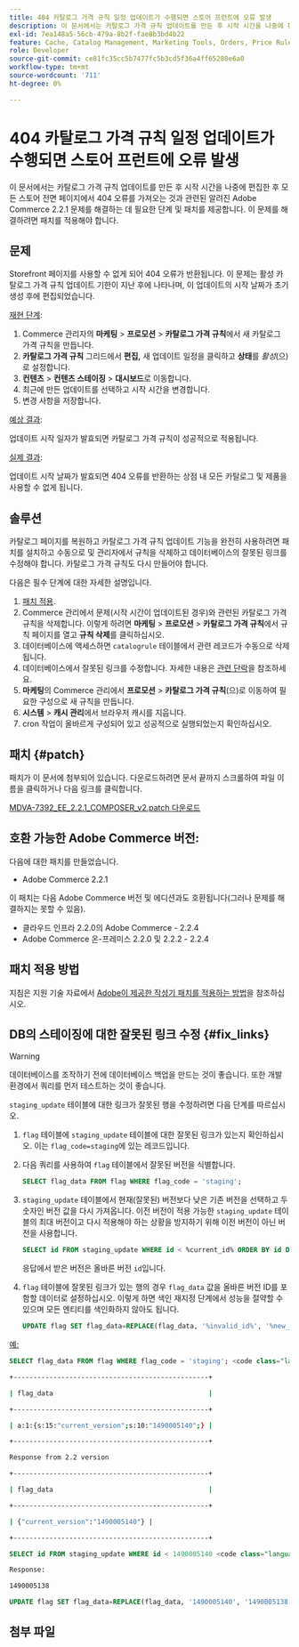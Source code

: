 ```yaml
---
title: 404 카탈로그 가격 규칙 일정 업데이트가 수행되면 스토어 프런트에 오류 발생
description: 이 문서에서는 카탈로그 가격 규칙 업데이트를 만든 후 시작 시간을 나중에 편집한 후 모든 스토어 전면 페이지에서 404 오류를 가져오는 것과 관련된 알려진 Adobe Commerce 2.2.1 문제를 해결하는 데 필요한 단계 및 패치를 제공합니다. 이 문제를 해결하려면 패치를 적용해야 합니다.
exl-id: 7ea148a5-56cb-479a-8b2f-fae8b3bd4b22
feature: Cache, Catalog Management, Marketing Tools, Orders, Price Rules
role: Developer
source-git-commit: ce81fc35cc5b7477fc5b3cd5f36a4ff65280e6a0
workflow-type: tm+mt
source-wordcount: '711'
ht-degree: 0%

---
```


# 404 카탈로그 가격 규칙 일정 업데이트가 수행되면 스토어 프런트에 오류 발생

이 문서에서는 카탈로그 가격 규칙 업데이트를 만든 후 시작 시간을 나중에 편집한 후 모든 스토어 전면 페이지에서 404 오류를 가져오는 것과 관련된 알려진 Adobe Commerce 2.2.1 문제를 해결하는 데 필요한 단계 및 패치를 제공합니다. 이 문제를 해결하려면 패치를 적용해야 합니다.

## 문제

Storefront 페이지를 사용할 수 없게 되어 404 오류가 반환됩니다. 이 문제는 활성 카탈로그 가격 규칙 업데이트 기한이 지난 후에 나타나며, 이 업데이트의 시작 날짜가 초기 생성 후에 편집되었습니다.

<u>재현 단계</u>:

1. Commerce 관리자의 **마케팅** > **프로모션** > **카탈로그 가격 규칙**&#x200B;에서 새 카탈로그 가격 규칙을 만듭니다.
1. **카탈로그 가격 규칙** 그리드에서 **편집,** 새 업데이트 일정을 클릭하고 **상태**&#x200B;를 *활성*(으)로 설정합니다.
1. **컨텐츠** > **컨텐츠 스테이징** > **대시보드**&#x200B;로 이동합니다.
1. 최근에 만든 업데이트를 선택하고 시작 시간을 변경합니다.
1. 변경 사항을 저장합니다.

<u>예상 결과</u>:

업데이트 시작 일자가 발효되면 카탈로그 가격 규칙이 성공적으로 적용됩니다.

<u>실제 결과</u>:

업데이트 시작 날짜가 발효되면 404 오류를 반환하는 상점 내 모든 카탈로그 및 제품을 사용할 수 없게 됩니다.

## 솔루션

카탈로그 페이지를 복원하고 카탈로그 가격 규칙 업데이트 기능을 완전히 사용하려면 패치를 설치하고 수동으로 및 관리자에서 규칙을 삭제하고 데이터베이스의 잘못된 링크를 수정해야 합니다. 카탈로그 가격 규칙도 다시 만들어야 합니다.

다음은 필수 단계에 대한 자세한 설명입니다.

1. [패치 적용](#patch).
1. Commerce 관리에서 문제(시작 시간이 업데이트된 경우)와 관련된 카탈로그 가격 규칙을 삭제합니다. 이렇게 하려면 **마케팅** > **프로모션** > **카탈로그 가격 규칙**&#x200B;에서 규칙 페이지를 열고 **규칙 삭제**&#x200B;를 클릭하십시오.
1. 데이터베이스에 액세스하면 `catalogrule` 테이블에서 관련 레코드가 수동으로 삭제됩니다.
1. 데이터베이스에서 잘못된 링크를 수정합니다. 자세한 내용은 [관련 단락](#fix_links)을 참조하세요.
1. **마케팅**&#x200B;의 Commerce 관리에서 **프로모션** > **카탈로그 가격 규칙**(으)로 이동하여 필요한 구성으로 새 규칙을 만듭니다.
1. **시스템** > **캐시 관리**&#x200B;에서 브라우저 캐시를 지웁니다.
1. cron 작업이 올바르게 구성되어 있고 성공적으로 실행되었는지 확인하십시오.

## 패치 {#patch}

패치가 이 문서에 첨부되어 있습니다. 다운로드하려면 문서 끝까지 스크롤하여 파일 이름을 클릭하거나 다음 링크를 클릭합니다.

[MDVA-7392\_EE\_2.2.1\_COMPOSER\_v2.patch 다운로드](assets/MDVA-7392_EE_2.2.1_COMPOSER_v2.patch.zip)

## 호환 가능한 Adobe Commerce 버전:

다음에 대한 패치를 만들었습니다.

* Adobe Commerce 2.2.1

이 패치는 다음 Adobe Commerce 버전 및 에디션과도 호환됩니다(그러나 문제를 해결하지는 못할 수 있음).

* 클라우드 인프라 2.2.0의 Adobe Commerce - 2.2.4
* Adobe Commerce 온-프레미스 2.2.0 및 2.2.2 - 2.2.4

## 패치 적용 방법

지침은 지원 기술 자료에서 [Adobe이 제공한 작성기 패치를 적용하는 방법](/help/how-to/general/how-to-apply-a-composer-patch-provided-by-magento.md)을 참조하십시오.

## DB의 스테이징에 대한 잘못된 링크 수정 {#fix_links}

>[!WARNING]
>
>데이터베이스를 조작하기 전에 데이터베이스 백업을 만드는 것이 좋습니다. 또한 개발 환경에서 쿼리를 먼저 테스트하는 것이 좋습니다.

`staging_update` 테이블에 대한 링크가 잘못된 행을 수정하려면 다음 단계를 따르십시오.

1. `flag` 테이블에 `staging_update` 테이블에 대한 잘못된 링크가 있는지 확인하십시오. 이는 `flag_code=staging`에 있는 레코드입니다.
1. 다음 쿼리를 사용하여 `flag` 테이블에서 잘못된 버전을 식별합니다.

   ```sql
   SELECT flag_data FROM flag WHERE flag_code = 'staging';
   ```

1. `staging_update` 테이블에서 현재(잘못된) 버전보다 낮은 기존 버전을 선택하고 두 숫자인 버전 값을 다시 가져옵니다. 이전 버전이 적용 가능한 `staging_update` 테이블의 최대 버전이고 다시 적용해야 하는 상황을 방지하기 위해 이전 버전이 아닌 버전을 사용합니다.

   ```sql
   SELECT id FROM staging_update WHERE id < %current_id% ORDER BY id DESC LIMIT 1, 1
   ```

   응답에서 받은 버전은 올바른 버전 `id`입니다.

1. `flag` 테이블에 잘못된 링크가 있는 행의 경우 `flag_data` 값을 올바른 버전 ID를 포함할 데이터로 설정하십시오. 이렇게 하면 색인 재지정 단계에서 성능을 절약할 수 있으며 모든 엔티티를 색인화하지 않아도 됩니다.

   ```sql
   UPDATE flag SET flag_data=REPLACE(flag_data, '%invalid_id%', '%new_valid_id%') WHERE flag_code='staging';
   ```

<u>예:</u>

```sql
SELECT flag_data FROM flag WHERE flag_code = 'staging'; <code class="language-bash">Response < 2.2 version</code>
```

```bash
+-------------------------------------------------+
```

```bash
| flag_data                                       |
```

```bash
+-------------------------------------------------+
```

```bash
| a:1:{s:15:"current_version";s:10:"1490005140";} |
```

```bash
+-------------------------------------------------+
```

```bash
Response from 2.2 version
```

```bash
+-------------------------------------------------+
```

```bash
| flag_data                                       |
```

```bash
+-------------------------------------------------+
```

```bash
| {"current_version":"1490005140"} |
```

```bash
+-------------------------------------------------+
```

```sql
SELECT id FROM staging_update WHERE id < 1490005140 <code class="language-sql">ORDER BY id DESC LIMIT 1, 1</code>;
```

```bash
Response:
```

```bash
1490005138
```

```sql
UPDATE flag SET flag_data=REPLACE(flag_data, '1490005140', '1490005138') WHERE flag_code='staging';
```

## 첨부 파일
